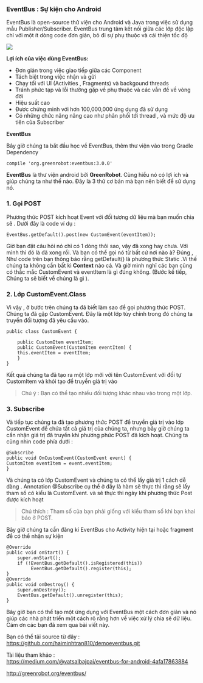 ### EventBus : Sự kiện cho Android
EventBus là open-source thử viện cho Android và Java trong việc sử dụng mẫu Publisher/Subscriber. EventBus trung tâm kết nối giữa các lớp độc lập chỉ với một ít dòng code đơn giản, bỏ đi sự phụ thuộc và  cái thiện tốc độ

![](https://images.viblo.asia/11e78ed2-fdcf-48dd-aeba-a17fcfc8992e.png)

**Lợi ích của việc dùng  EventBus:**

* Đơn giản trong việc giao tiếp giữa các Component
* Tách biệt trong việc nhận và gửi
* Chạy tối với UI (Activities , Fragments) và backgound threads
* Tránh phức tạp và lỗi thường gặp về phụ thuộc và các vẫn đề về vòng đời
* Hiệu suất cao
* Được chứng minh với hơn 100,000,000 ứng dụng đã sử dụng
* Có những chức năng nâng cao như phân phối tới thread , và mức độ ưu tiên của  Subscriber

**EventBus**

Bây giờ chúng ta bắt đầu học về EventBus, thêm thư viện vào trong Gradle Dependency

`compile 'org.greenrobot:eventbus:3.0.0'`

**EventBus** là thư viện android bởi **GreenRobot**. Cùng hiểu nó có lợi ích và giúp chúng ta như thế nào. Đây là 3 thứ cơ bản mà bạn nên biết để sử dụng nó.

### 1. Gọi POST
Phương thức POST kích hoạt Event với đối tượng dữ liệu mà bạn muốn chia sẽ . Dưới đây là code ví dụ : 

`EventBus.getDefault().post(new CustomEvent(eventItem));`

Giờ bạn đặt câu hỏi nó chỉ có 1 dòng thôi sao, vậy đã xong hay chưa. Với mình thì đó là đã xong rồi.
Và bạn có thể gọi nó từ bất cứ nơi nào à? Đúng , Như code trên  bạn thông báo rằng getDefault() là  phương thức Static .Ví thế chúng ta không cần bất kì **Context** nào cả. Và giờ mình nghĩ các bạn cũng có thắc mắc CustomEvent và eventItem là gì đúng không. (Bước kế tiếp, Chúng ta sẽ biết về chúng là gì ).


### 2. Lớp CustomEvent.Class
Vì vậy , ở bước trên chúng ta  đã biết làm sao để gọi phương thức POST. Chúng ta đã gặp CustomEvent. Đây là một lớp tùy chỉnh trong đó chúng ta truyền đối tượng đã yêu cầu vào.

```
public class CustomEvent { 
    
    public CustomItem eventItem;
    public CustomEvent(CustomItem eventItem) {      
    this.eventItem = eventItem;   
    }
}
```

Kết quả chúng ta đã tạo ra một lớp mới với tên CustomEvent với đối tự CustomItem và khỏi tạo để truyền giá trị vào
> Chú ý : Bạn có thể tạo nhiều đối tượng khác nhau vào trong một lớp.

### 3. Subscribe
Và tiếp tục chúng ta đã tạo phương thức POST để truyền giá trị vào lớp CustomEvent để chứa tất cả giá trị của chúng ta, nhưng bây giờ chúng ta cần nhận  giá trị đã truyền khi phương phức POST đã kích hoạt. Chúng ta cũng nhìn code phía dưới :

```
@Subscribe   
public void OnCustomEvent(CustomEvent event) {  
CustomItem eventItem = event.eventItem; 
}
```

Và chúng ta có lớp CustomEvent và chúng ta có thể lấy giá trị 1 cách dễ dàng .
Annotation @Subscribe cụ thể ở đây là hàm sẽ thực thi rằng sẽ lấy tham số có kiểu là CustomEvent. và sẽ thực thi ngày khi phương thức Post được kích hoạt

> Chú thích :  Tham số của bạn phải giống với kiểu tham số khi bạn khai báo ở POST.

Bây giờ chúng ta cần đăng kí EventBus cho Activity hiện tại hoặc fragment để có thể nhận sự kiện

```
@Override    
public void onStart() {        
    super.onStart();    
    if (!EventBus.getDefault().isRegistered(this))
         EventBus.getDefault().register(this);    
}     
@Override    
public void onDestroy() {        
    super.onDestroy();
    EventBus.getDefault().unregister(this);    
}
```

Bây giờ bạn có thể tạo một ứng dụng với EventBus một cách đơn giản và nó giúp các nhà phát triển một cách rõ rằng hơn về việc xử lý chia sẽ dữ liệu.
Cám ơn các bạn đã xem qua bài viết này.

Bạn có thể tải source từ đây : https://github.com/haiminhtran810/demoeventbus.git

Tài liệu tham  khảo :  
https://medium.com/@vatsalbajpai/eventbus-for-android-4afa17863884

http://greenrobot.org/eventbus/